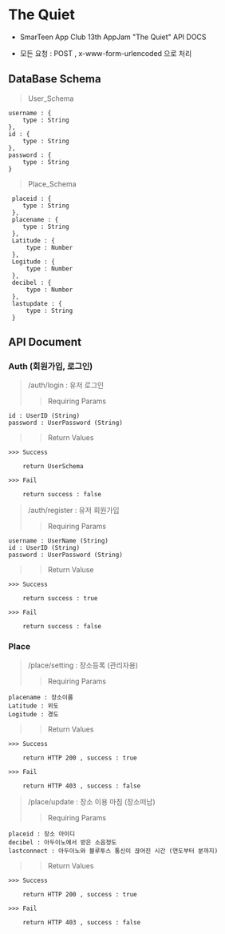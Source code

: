 # The Quiet

* SmarTeen App Club 13th AppJam "The Quiet" API DOCS

* 모든 요청 : POST , x-www-form-urlencoded 으로 처리

## DataBase Schema

> User_Schema

    username : {
        type : String
    },
    id : {
        type : String
    },
    password : {
        type : String
    }
        
> Place_Schema

     placeid : {
        type : String
     },
     placename : {
        type : String
     },
     Latitude : {
         type : Number
     },
     Logitude : {
         type : Number
     },
     decibel : {
         type : Number
     },
     lastupdate : {
         type : String
     }


## API Document

### Auth (회원가입, 로그인)

> /auth/login : 유저 로그인
>> Requiring Params

    id : UserID (String)
    password : UserPassword (String)

>> Return Values

    >>> Success

        return UserSchema

    >>> Fail

        return success : false
        
> /auth/register : 유저 회원가입
>> Requiring Params

    username : UserName (String)
    id : UserID (String)
    password : UserPassword (String)
    
>> Return Valuse

    >>> Success
        
        return success : true
        
    >>> Fail
    
        return success : false
       
       
### Place

> /place/setting : 장소등록 (관리자용)
>> Requiring Params

    placename : 장소이름
    Latitude : 위도
    Logitude : 경도

>> Return Values

    >>> Success
        
        return HTTP 200 , success : true
        
    >>> Fail
    
        return HTTP 403 , success : false
    
> /place/update : 장소 이용 마침 (장소떠남)
>> Requiring Params

    placeid : 장소 아이디
    decibel : 아두이노에서 받은 소음정도
    lastconnect : 아두이노와 블루투스 통신이 끊어진 시간 (연도부터 분까지)
    
>> Return Values

    >>> Success
        
        return HTTP 200 , success : true
        
    >>> Fail
    
        return HTTP 403 , success : false